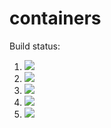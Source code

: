# containers

Build status:
1. [![](https://github.com/sepstein22/containers_hw/workflows/tests-fibonacci/badge.svg)](https://github.com/sepstein22/containers_hw/actions?query=workflow%3Atests-fibonacci)
1. [![](https://github.com/sepstein22/containers_hw/workflows/tests-BinaryTree/badge.svg)](https://github.com/sepstein22/containers_hw/actions?query=workflow%3Atests-BinaryTree)
1. [![](https://github.com/sepstein22/containers_hw/workflows/tests-BST/badge.svg)](https://github.com/sepstein22/containers_hw/actions?query=workflow%3Atests-BST)
1. [![](https://github.com/sepstein22/containers_hw/workflows/tests-range/badge.svg)](https://github.com/sepstein22/containers_hw/actions?query=workflow%3Atests-BST)
1. [![](https://github.com/sepstein22/containers_hw/workflows/tests-AVLTree/badge.svg)](https://github.com/sepstein22/containers_hw/actions?query=workflow%3Atests-AVLTree)
